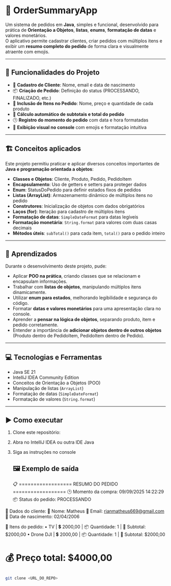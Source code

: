 # 🛒 OrderSummaryApp

Um sistema de pedidos em **Java**, simples e funcional, desenvolvido para prática de **Orientação a Objetos**, **listas**, **enums**, **formatação de datas** e valores monetários.  
O aplicativo permite cadastrar clientes, criar pedidos com múltiplos itens e exibir um **resumo completo do pedido** de forma clara e visualmente atraente com emojis.  

---

## 🚀 Funcionalidades do Projeto

- 👤 **Cadastro de Cliente**: Nome, email e data de nascimento  
- 📦 **Criação de Pedido**: Definição do status (PROCESSANDO, FINALIZADO, etc.)  
- 🛒 **Inclusão de Itens no Pedido**: Nome, preço e quantidade de cada produto  
- 🔢 **Cálculo automático de subtotais e total do pedido**  
- 🕒 **Registro do momento do pedido** com data e hora formatadas  
- 🎨 **Exibição visual no console** com emojis e formatação intuitiva  

---

## 🏗️ Conceitos aplicados

Este projeto permitiu praticar e aplicar diversos conceitos importantes de **Java e programação orientada a objetos**:

- **Classes e Objetos**: Cliente, Produto, Pedido, PedidoItem  
- **Encapsulamento**: Uso de getters e setters para proteger dados  
- **Enum**: StatusDoPedido para definir estados fixos de pedidos  
- **Listas (ArrayList)**: Armazenamento dinâmico de múltiplos itens no pedido  
- **Construtores**: Inicialização de objetos com dados obrigatórios  
- **Laços (for)**: Iteração para cadastro de múltiplos itens  
- **Formatação de datas**: `SimpleDateFormat` para datas legíveis  
- **Formatação monetária**: `String.format` para valores com duas casas decimais  
- **Métodos úteis**: `subTotal()` para cada item, `total()` para o pedido inteiro  

---

## 🎯 Aprendizados

Durante o desenvolvimento deste projeto, pude:

- Aplicar **POO na prática**, criando classes que se relacionam e encapsulam informações.  
- Trabalhar com **listas de objetos**, manipulando múltiplos itens dinamicamente.  
- Utilizar **enum para estados**, melhorando legibilidade e segurança do código.  
- Formatar **datas e valores monetários** para uma apresentação clara no console.  
- Aprender a **pensar na lógica de objetos**, separando produto, item e pedido corretamente.  
- Entender a importância de **adicionar objetos dentro de outros objetos** (Produto dentro de PedidoItem, PedidoItem dentro de Pedido).  

---

## 💻 Tecnologias e Ferramentas

- Java SE 21  
- IntelliJ IDEA Community Edition  
- Conceitos de Orientação a Objetos (POO)  
- Manipulação de listas (`ArrayList`)  
- Formatação de datas (`SimpleDateFormat`)  
- Formatação de valores (`String.format`)  

---

## ▶️ Como executar

1. Clone este repositório:
2. Abra no IntelliJ IDEA ou outra IDE Java
3. Siga as instruções no console

   ## 🖼️ Exemplo de saída
   
   📋 ================== RESUMO DO PEDIDO ==================
🕒 Momento da compra: 09/09/2025 14:22:29
📦 Status do pedido: PROCESSANDO

👤 Dados do cliente:
   🧑 Nome: Matheus
   📧 Email: rianmatheus669@gmail.com
   🎂 Data de nascimento: 02/04/2006

🛒 Itens do pedido:
   • TV | 💲 2000,00 | 📦 Quantidade: 1 | 🔢 Subtotal: $2000,00
   • Drone DJI | 💲 2000,00 | 📦 Quantidade: 1 | 🔢 Subtotal: $2000,00

💰 Preço total: $4000,00
=========================================================

   ##
   ```bash
   git clone <URL_DO_REPO>

